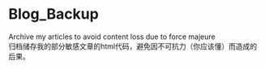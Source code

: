 # Blog_Backup
Archive my articles to avoid content loss due to force majeure  
归档储存我的部分敏感文章的html代码，避免因不可抗力（你应该懂）而造成的后果。
